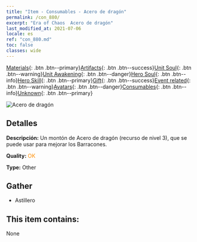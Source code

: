 ```yaml
---
title: "Item - Consumables - Acero de dragón"
permalink: /con_880/
excerpt: "Era of Chaos  Acero de dragón"
last_modified_at: 2021-07-06
locale: es
ref: "con_880.md"
toc: false
classes: wide
---
```

 [Materials](/ItemsES/){: .btn .btn--primary}[Artifacts](/ItemsES/Artifacts/){: .btn .btn--success}[Unit Soul](/ItemsES/UnitSoul/){: .btn .btn--warning}[Unit Awakening](/ItemsES/UnitAwakening/){: .btn .btn--danger}[Hero Soul](/ItemsES/HeroSoul/){: .btn .btn--info}[Hero Skill](/ItemsES/HeroSkill/){: .btn .btn--primary}[Gift](/ItemsES/Gift/){: .btn .btn--success}[Event related](/ItemsES/Events/){: .btn .btn--warning}[Avatars](/ItemsES/Avatars/){: .btn .btn--danger}[Consumables](/ItemsES/Consumables/){: .btn .btn--info}[Unknown](/ItemsES/Unknown/){: .btn .btn--primary}

 ![Acero de dragón](/images/t/i_115.png)

## Detalles
 **Descripción:** Un montón de Acero de dragón (recurso de nivel 3), que se puede usar para mejorar los Barracones.

 **Quality:** <span style="color: #FF8C00">OK</span>

 **Type:** Other

## Gather

*    Astillero 

## This item contains:

  None

